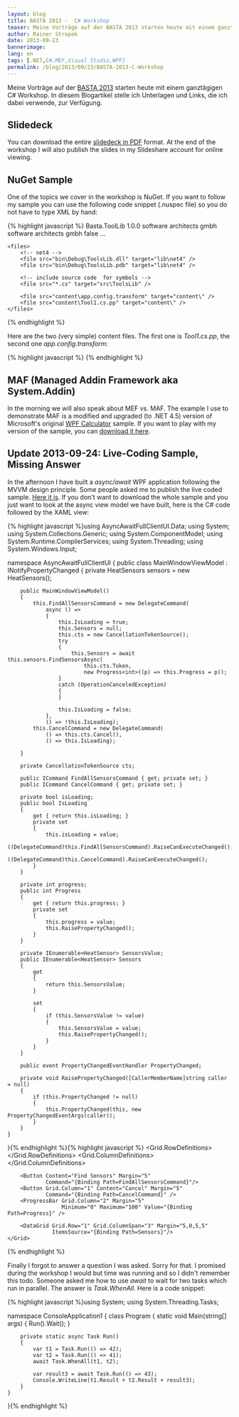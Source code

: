 ```yaml
---
layout: blog
title: BASTA 2013 -  C# Workshop
teaser: Meine Vorträge auf der BASTA 2013 starten heute mit einem ganztägigen C# Workshop. In diesem Blogartikel stelle ich Unterlagen und Links, die ich dabei verwende, zur Verfügung
author: Rainer Stropek
date: 2013-09-23
bannerimage: 
lang: en
tags: [.NET,C#,MEF,Visual Studio,WPF]
permalink: /blog/2013/09/23/BASTA-2013-C-Workshop
---
```


<p>Meine Vorträge auf der <a href="http://www.basta.net" target="_blank">BASTA 2013</a> starten heute mit einem ganztägigen C# Workshop. In diesem Blogartikel stelle ich Unterlagen und Links, die ich dabei verwende, zur Verfügung.</p><h2>Slidedeck</h2><p>You can download the entire <a href="{{site.baseurl}}/content/images/blog/2013/09/BASTA 2013 - CSharp Workshop.pdf" target="_blank">slidedeck in PDF</a> format. At the end of the workshop I will also publish the slides in my Slideshare account for online viewing.</p><h2>NuGet Sample</h2><p>One of the topics we cover in the workshop is NuGet. If you want to follow my sample you can use the following code snippet (.nuspec file) so you do not have to type XML by hand:</p>{% highlight javascript %}<?xml version="1.0" encoding="utf-16"?>
<package xmlns="http://schemas.microsoft.com/packaging/2012/06/nuspec.xsd">
    <metadata>
        <id>Basta.ToolLib</id>
        <version>1.0.0</version>
        <title>BASTA C# Workshop Tools Library</title>
        <authors>software architects gmbh</authors>
        <owners>software architects gmbh</owners>
        <requireLicenseAcceptance>false</requireLicenseAcceptance>
        <description>...</description>
        <releaseNotes></releaseNotes>
        <!--<dependencies>
            <group targetFramework=".NETFramework4.0">
                <dependency id="Dependency" version="[1.0.0]" />
            </group>
        </dependencies>-->
        <frameworkAssemblies>
            <frameworkAssembly assemblyName="System.ComponentModel.Composition" targetFramework="net40" />
        </frameworkAssemblies>
    </metadata>

    <files>
        <!-- net4 -->
        <file src="bin\Debug\ToolsLib.dll" target="lib\net4" />
        <file src="bin\Debug\ToolsLib.pdb" target="lib\net4" />

        <!-- include source code  for symbols -->
        <file src="*.cs" target="src\ToolsLib" />

        <file src="content\app.config.transform" target="content\" />
        <file src="content\Tool1.cs.pp" target="content\" />
    </files>
</package>{% endhighlight %}<p>Here are the two (very simple) content files. The first one is <em>Tool1.cs.pp</em>, the second one <em>app.config.transform</em>:</p><p>
  <function name="Composite.Web.Html.SyntaxHighlighter">
    <param name="SourceCode" value="//------------------------------------------------------------------------------------------------------------&#xA;// &lt;copyright file=&quot;Tool1.cs&quot; company=&quot;software architects gmbh&quot;&gt;&#xA;//     Copyright (c) software architects gmbh. All rights reserved.&#xA;// &lt;/copyright&gt;&#xA;//------------------------------------------------------------------------------------------------------------&#xA;&#xA;namespace $rootnamespace${body}#xA;{&#xA;    using ToolsLib;&#xA;&#xA;    public class Tool1 : Tool&#xA;    {&#xA;        public override void DoSomething()&#xA;        {&#xA;        }&#xA;    }&#xA;}" />
    <param name="CodeType" value="c#" />
  </function>
  {% highlight javascript %}<configuration>
    <appSettings>
        <add key="ToolPath" value="c:\temp" />
    </appSettings>
</configuration>{% endhighlight %}
</p><h2>MAF (Managed Addin Framework aka System.Addin)</h2><p>In the morning we will also speak about MEF vs. MAF. The example I use to demonstrate MAF is a modified and upgraded (to .NET 4.5) version of Microsoft's original <a href="http://clraddins.codeplex.com/wikipage?title=Samples&amp;referringTitle=Home" target="_blank">WPF Calculator</a> sample. If you want to play with my version of the sample, you can <a href="{{site.baseurl}}/content/images/blog/2013/09/WPF Calculator.zip" target="_blank">download it here</a>.</p><h2>Update 2013-09-24: Live-Coding Sample, Missing Answer</h2><p>In the afternoon I have built a <em>async/await</em> WPF application following the MVVM design principle. Some people asked me to publish the live coded sample. <a href="{{site.baseurl}}/content/images/blog/2013/09/AsyncAwaitFullClientUI.zip" target="_blank">Here it is</a>. If you don't want to download the whole sample and you just want to look at the async view model we have built, here is the C# code followed by the XAML view:</p>{% highlight javascript %}using AsyncAwaitFullClientUI.Data;
using System;
using System.Collections.Generic;
using System.ComponentModel;
using System.Runtime.CompilerServices;
using System.Threading;
using System.Windows.Input;

namespace AsyncAwaitFullClientUI
{
    public class MainWindowViewModel : INotifyPropertyChanged
    {
        private HeatSensors sensors = new HeatSensors();

        public MainWindowViewModel()
        {
            this.FindAllSensorsCommand = new DelegateCommand(
                async () =>
                {
                    this.IsLoading = true;
                    this.Sensors = null;
                    this.cts = new CancellationTokenSource();
                    try
                    {
                        this.Sensors = await this.sensors.FindSensorsAsync(
                            this.cts.Token,
                            new Progress<int>((p) => this.Progress = p));
                    }
                    catch (OperationCanceledException)
                    {
                    }

                    this.IsLoading = false;
                },
                () => !this.IsLoading);
            this.CancelCommand = new DelegateCommand(
                () => this.cts.Cancel(),
                () => this.IsLoading);

        }

        private CancellationTokenSource cts;

        public ICommand FindAllSensorsCommand { get; private set; }
        public ICommand CancelCommand { get; private set; }

        private bool isLoading;
        public bool IsLoading 
        {
            get { return this.isLoading; }
            private set
            {
                this.isLoading = value;
                ((DelegateCommand)this.FindAllSensorsCommand).RaiseCanExecuteChanged();
                ((DelegateCommand)this.CancelCommand).RaiseCanExecuteChanged();
            }
        }

        private int progress;
        public int Progress
        {
            get { return this.progress; }
            private set
            {
                this.progress = value;
                this.RaisePropertyChanged();
            }
        }

        private IEnumerable<HeatSensor> SensorsValue;
        public IEnumerable<HeatSensor> Sensors
        {
            get
            {
                return this.SensorsValue;
            }

            set
            {
                if (this.SensorsValue != value)
                {
                    this.SensorsValue = value;
                    this.RaisePropertyChanged();
                }
            }
        }

        public event PropertyChangedEventHandler PropertyChanged;

        private void RaisePropertyChanged([CallerMemberName]string caller = null)
        {
            if (this.PropertyChanged != null)
            {
                this.PropertyChanged(this, new PropertyChangedEventArgs(caller));
            }
        }
    }
}{% endhighlight %}{% highlight javascript %}<Window x:Class="AsyncAwaitFullClientUI.MainWindow"
        xmlns="http://schemas.microsoft.com/winfx/2006/xaml/presentation"
        xmlns:x="http://schemas.microsoft.com/winfx/2006/xaml"
        Title="MainWindow" Height="350" Width="525">
    <Grid>
        <Grid.RowDefinitions>
            <RowDefinition Height="Auto" />
            <RowDefinition Height="*" />
        </Grid.RowDefinitions>
        <Grid.ColumnDefinitions>
            <ColumnDefinition Width="Auto" /> <!-- Find sensors button -->
            <ColumnDefinition Width="Auto" /> <!-- Cancel button -->
            <ColumnDefinition Width="*" />    <!-- Progress bar -->
        </Grid.ColumnDefinitions>
        
        <Button Content="Find Sensors" Margin="5"
                Command="{Binding Path=FindAllSensorsCommand}"/>
        <Button Grid.Column="1" Content="Cancel" Margin="5"
                Command="{Binding Path=CancelCommand}" />
        <ProgressBar Grid.Column="2" Margin="5"
                     Minimum="0" Maximum="100" Value="{Binding Path=Progress}" />
        
        <DataGrid Grid.Row="1" Grid.ColumnSpan="3" Margin="5,0,5,5"
                  ItemsSource="{Binding Path=Sensors}"/>
    </Grid>
</Window>{% endhighlight %}<p>Finally I forgot to answer a question I was asked. Sorry for that. I promised during the workshop I would but time was running and so I didn't remember this todo. Someone asked me how to use <em>await</em> to wait for two tasks which run in parallel. The answer is <em>Task.WhenAll</em>. Here is a code snippet:</p>{% highlight javascript %}using System;
using System.Threading.Tasks;

namespace ConsoleApplication1
{
    class Program
    {
        static void Main(string[] args)
        {
            Run().Wait();
        }

        private static async Task Run()
        {
            var t1 = Task.Run(() => 42);
            var t2 = Task.Run(() => 41);
            await Task.WhenAll(t1, t2);

            var result3 = await Task.Run(() => 43);
            Console.WriteLine(t1.Result + t2.Result + result3);
        }
    }
}{% endhighlight %}